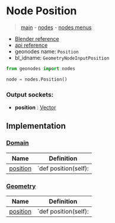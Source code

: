 # Node Position

> [main](../structure.md) - [nodes](nodes.md) - [nodes menus](nodes_menus.md)

- [Blender reference](https://docs.blender.org/manual/en/latest/modeling/geometry_nodes/input/position.html)
- [api reference](https://docs.blender.org/api/current/bpy.types.GeometryNodeInputPosition.html)
- geonodes name: `Position`
- bl_idname: `GeometryNodeInputPosition`

```python
from geonodes import nodes

node = nodes.Position()
```

### Output sockets:

- **position** : [Vector](Vector.md)

## Implementation

### [Domain](Domain.md)

| Name | Definition |
|------|------------|
 | [position](Domain.md#position-property) | `def position(self): |

### [Geometry](Geometry.md)

| Name | Definition |
|------|------------|
 | [position](Geometry.md#position-property) | `def position(self): |

